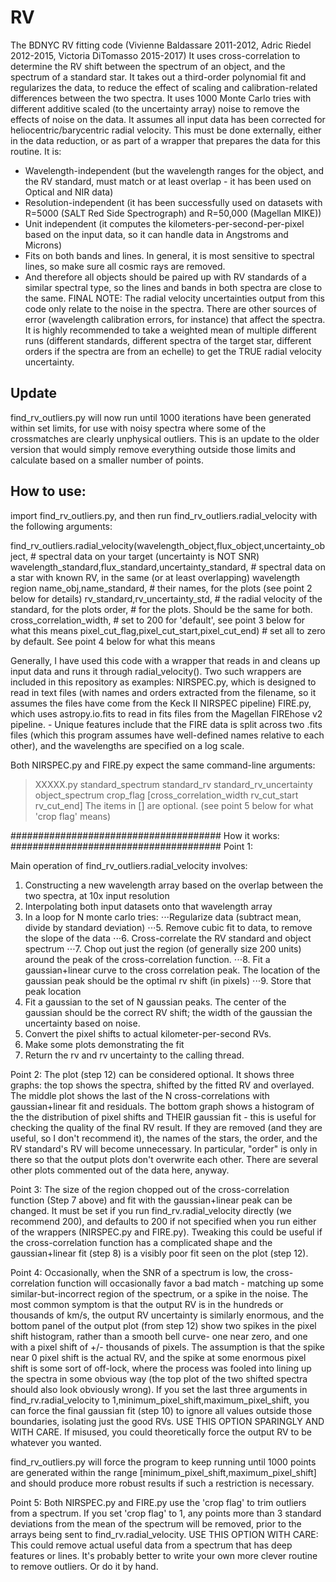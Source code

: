 # RV

The BDNYC RV fitting code (Vivienne Baldassare 2011-2012, Adric Riedel 2012-2015, Victoria DiTomasso 2015-2017)
It uses cross-correlation to determine the RV shift between the spectrum of an object, and the spectrum of a standard star.
It takes out a third-order polynomial fit and regularizes the data, to reduce the effect of scaling and calibration-related differences between the two spectra.
It uses 1000 Monte Carlo tries with different additive scaled (to the uncertainty array) noise to remove the effects of noise on the data.
It assumes all input data has been corrected for heliocentric/barycentric radial velocity. This must be done externally, either in the data reduction, or as part of a wrapper that prepares the data for this routine.
It is:
* Wavelength-independent (but the wavelength ranges for the object, and the RV standard, must match or at least overlap - it has been used on Optical and NIR data)
* Resolution-independent (it has been successfully used on datasets with R=5000 (SALT Red Side Spectrograph) and R=50,000 (Magellan MIKE))
* Unit independent (it computes the kilometers-per-second-per-pixel based on the input data, so it can handle data in Angstroms and Microns)
* Fits on both bands and lines. In general, it is most sensitive to spectral lines, so make sure all cosmic rays are removed.
 * And therefore all objects should be paired up with RV standards of a similar spectral type, so the lines and bands in both spectra are close to the same.
FINAL NOTE: The radial velocity uncertainties output from this code only relate to the noise in the spectra. There are other sources of error (wavelength calibration errors, for instance) that affect the spectra. It is highly recommended to take a weighted mean of multiple different runs (different standards, different spectra of the target star, different orders if the spectra are from an echelle) to get the TRUE radial velocity uncertainty.


## Update

find_rv_outliers.py will now run until 1000 iterations have been generated within set limits, for use with noisy spectra where some of the crossmatches are clearly unphysical outliers. This is an update to the older version that would simply remove everything outside those limits and calculate based on a smaller number of points.


## How to use:


import find_rv_outliers.py, and then run find_rv_outliers.radial_velocity with the following arguments:

find_rv_outliers.radial_velocity(wavelength_object,flux_object,uncertainty_object, # spectral data on your target (uncertainty is NOT SNR)
              wavelength_standard,flux_standard,uncertainty_standard, # spectral data on a star with known RV, in the same (or at least overlapping) wavelength region
              name_obj,name_standard, # their names, for the plots (see point 2 below for details)
              rv_standard,rv_uncertainty_std, # the radial velocity of the standard, for the plots
              order, # for the plots. Should be the same for both.
              cross_correlation_width, # set to 200 for 'default', see point 3 below for what this means
              pixel_cut_flag,pixel_cut_start,pixel_cut_end) # set all to zero by default. See point 4 below for what this means

Generally, I have used this code with a wrapper that reads in and cleans up input data and runs it through radial_velocity().
Two such wrappers are included in this repository as examples:
NIRSPEC.py, which is designed to read in text files (with names and orders extracted from the filename, so it assumes the files have come from the Keck II NIRSPEC pipeline)
FIRE.py, which uses astropy.io.fits to read in fits files from the Magellan FIREhose v2 pipeline. - Unique features include that the FIRE data is split across two .fits files (which this program assumes have well-defined names relative to each other), and the wavelengths are specified on a log scale.

Both NIRSPEC.py and FIRE.py expect the same command-line arguments:
> XXXXX.py standard_spectrum standard_rv standard_rv_uncertainty object_spectrum crop_flag [cross_correlation_width rv_cut_start rv_cut_end]
The items in [] are optional. (see point 5 below for what 'crop flag' means)

######################################
How it works:
######################################
Point 1:

Main operation of find_rv_outliers.radial_velocity involves:
1. Constructing a new wavelength array based on the overlap between the two spectra, at 10x input resolution
2. Interpolating both input datasets onto that wavelength array
3. In a loop for N monte carlo tries:
⋅⋅⋅Regularize data (subtract mean, divide by standard deviation)
⋅⋅⋅5. Remove cubic fit to data, to remove the slope of the data
⋅⋅⋅6. Cross-correlate the RV standard and object spectrum
⋅⋅⋅7. Chop out just the region (of generally size 200 units) around the peak of the cross-correlation function.
⋅⋅⋅8. Fit a gaussian+linear curve to the cross correlation peak. The location of the gaussian peak should be the optimal rv shift (in pixels)
⋅⋅⋅9. Store that peak location
10. Fit a gaussian to the set of N gaussian peaks. The center of the gaussian should be the correct RV shift; the width of the gaussian the uncertainty based on noise.
11. Convert the pixel shifts to actual kilometer-per-second RVs.
12. Make some plots demonstrating the fit
13. Return the rv and rv uncertainty to the calling thread.

Point 2:
The plot (step 12) can be considered optional. It shows three graphs: the top shows the spectra, shifted by the fitted RV and overlayed. The middle plot shows the last of the N cross-correlations with gaussian+linear fit and residuals. The bottom graph shows a histogram of the the distribution of pixel shifts and THEIR gaussian fit - this is useful for checking the quality of the final RV result. If they are removed (and they are useful, so I don't recommend it), the names of the stars, the order, and the RV standard's RV will become unnecessary. In particular, "order" is only in there so that the output plots don't overwrite each other. There are several other plots commented out of the data here, anyway.

Point 3:
The size of the region chopped out of the cross-correlation function (Step 7 above) and fit with the gaussian+linear peak can be changed. It must be set if you run find_rv.radial_velocity directly (we recommend 200), and defaults to 200 if not specified when you run either of the wrappers (NIRSPEC.py and FIRE.py). Tweaking this could be useful if the cross-correlation function has a complicated shape and the gaussian+linear fit (step 8) is a visibly poor fit seen on the plot (step 12).

Point 4:
Occasionally, when the SNR of a spectrum is low, the cross-correlation function will occasionally favor a bad match - matching up some similar-but-incorrect region of the spectrum, or a spike in the noise. The most common symptom is that the output RV is in the hundreds or thousands of km/s, the output RV uncertainty is similarly enormous, and the bottom panel of the output plot (from step 12) show two spikes in the pixel shift histogram, rather than a smooth bell curve- one near zero, and one with a pixel shift of +/- thousands of pixels. The assumption is that the spike near 0 pixel shift is the actual RV, and the spike at some enormous pixel shift is some sort of off-lock, where the process was fooled into lining up the spectra in some obvious way (the top plot of the two shifted spectra should also look obviously wrong).
If you set the last three arguments in find_rv.radial_velocity to 1,minimum_pixel_shift,maximum_pixel_shift, you can force the final gaussian fit (step 10) to ignore all values outside those boundaries, isolating just the good RVs. 
USE THIS OPTION SPARINGLY AND WITH CARE. If misused, you could theoretically force the output RV to be whatever you wanted.

find_rv_outliers.py will force the program to keep running until 1000 points are generated within the range [minimum_pixel_shift,maximum_pixel_shift] and should produce more robust results if such a restriction is necessary.

Point 5:
Both NIRSPEC.py and FIRE.py use the 'crop flag' to trim outliers from a spectrum. If you set 'crop flag' to 1, any points more than 3 standard deviations from the mean of the spectrum will be removed, prior to the arrays being sent to find_rv.radial_velocity. 
USE THIS OPTION WITH CARE: This could remove actual useful data from a spectrum that has deep features or lines. It's probably better to write your own more clever routine to remove outliers. Or do it by hand.


